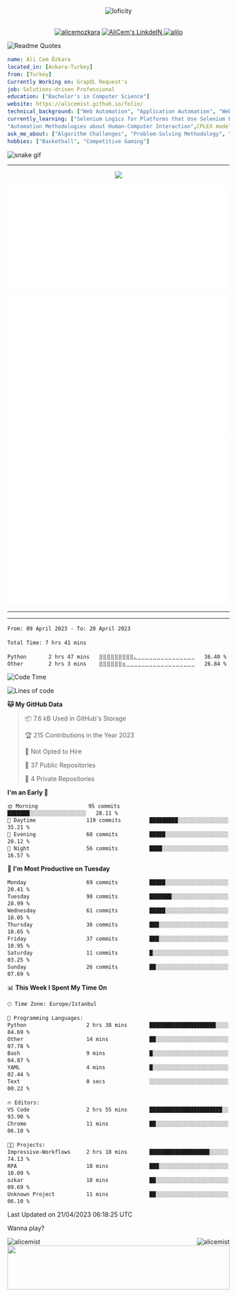 <p align="center">
<img alt="loficity" width="800px" src="https://github.com/HyunCafe/HyunCafe/raw/main/assests/loficity.gif"</img>
</p>
<p align="center">
<br/>
  <a href="https://www.buymeacoffee.com/alicemozkara"> <img src="https://cdn.buymeacoffee.com/buttons/v2/default-yellow.png" height="50" width="210" alt="alicemozkara" /></a>
<a href="https://www.linkedin.com/in/ali-cem-oz/">
  <img alt="AliCem's LinkdeIN" width="40px" src="https://user-images.githubusercontent.com/43545812/144035037-0f415fc7-9f96-4517-a370-ccc6e78a714b.png" />
  
</a>
<a href="https://www.leetcode.com/alilo" target="blank"><img src="https://raw.githubusercontent.com/rahuldkjain/github-profile-readme-generator/master/src/images/icons/Social/leet-code.svg" alt="alilo"  width="30px" /></a>

<br>
  
</p>

 ![Readme Quotes](https://quotes-github-readme.vercel.app/api?type=horizontal&theme=nord) 
  




```yaml
name: Ali Cem Özkara
located_in: [Ankara-Turkey]
from: [Turkey]
Currently Working on: GrapQL Request's
job: Solutions-driven Professional
education: ["Bachelor's in Computer Science"]
website: https://alicemist.github.io/folio/
technical_background: ["Web Automation", "Application Automation", "Web Technologies", "Cloud Technologies", "NLP Techniques"]
currently_learning: ["Selenium Logics for Platforms that Use Selenium Backend", 
"Automation Methodologies about Human-Computer Interaction",CPLEX modelling]
ask_me_about: ["Algorithm Challenges", "Problem-Solving Methodology", "Python", "Node.js", "React.js", "TypeScript","LeetCode"]
hobbies: ["Basketball", "Competitive Gaming"]
```

![snake gif](https://github.com/alicemist/alicemist/blob/output/github-contribution-grid-snake.svg)
<hr>
<p align="center">
  <img alig src="https://github-profile-trophy.vercel.app/?username=alicemist&column=6&rank=SSS,SS,S,AAA,AA,A,B,C" />
</p>



![Metrics](https://raw.githubusercontent.com/alicemist/alicemist/main/github-metrics.svg)

![Metrics](https://raw.githubusercontent.com/alicemist/alicemist/main/metrics.plugin.habits.charts.svg)
![Metrics](https://raw.githubusercontent.com/alicemist/alicemist/main/metrics.plugin.leetcode.svg)
<hr>

<hr>

<!--START_SECTION:WAKA-->

```text
From: 09 April 2023 - To: 20 April 2023

Total Time: 7 hrs 41 mins

Python       2 hrs 47 mins   ⣿⣿⣿⣿⣿⣿⣿⣿⣿⣄⣀⣀⣀⣀⣀⣀⣀⣀⣀⣀⣀⣀⣀⣀⣀   36.40 %
Other        2 hrs 3 mins    ⣿⣿⣿⣿⣿⣿⣶⣀⣀⣀⣀⣀⣀⣀⣀⣀⣀⣀⣀⣀⣀⣀⣀⣀⣀   26.84 %
```

<!--END_SECTION:WAKA-->
<!--START_SECTION:time-->
![Code Time](http://img.shields.io/badge/Code%20Time-7%20hrs%2041%20mins-blue)

![Lines of code](https://img.shields.io/badge/From%20Hello%20World%20I%27ve%20Written-50.0%20thousand%20lines%20of%20code-blue)

**🐱 My GitHub Data** 

> 📦 7.6 kB Used in GitHub's Storage 
 > 
> 🏆 215 Contributions in the Year 2023
 > 
> 🚫 Not Opted to Hire
 > 
> 📜 37 Public Repositories 
 > 
> 🔑 4 Private Repositories 
 > 
**I'm an Early 🐤** 

```text
🌞 Morning                95 commits          ███████░░░░░░░░░░░░░░░░░░   28.11 % 
🌆 Daytime                119 commits         █████████░░░░░░░░░░░░░░░░   35.21 % 
🌃 Evening                68 commits          █████░░░░░░░░░░░░░░░░░░░░   20.12 % 
🌙 Night                  56 commits          ████░░░░░░░░░░░░░░░░░░░░░   16.57 % 
```
📅 **I'm Most Productive on Tuesday** 

```text
Monday                   69 commits          █████░░░░░░░░░░░░░░░░░░░░   20.41 % 
Tuesday                  98 commits          ███████░░░░░░░░░░░░░░░░░░   28.99 % 
Wednesday                61 commits          █████░░░░░░░░░░░░░░░░░░░░   18.05 % 
Thursday                 36 commits          ███░░░░░░░░░░░░░░░░░░░░░░   10.65 % 
Friday                   37 commits          ███░░░░░░░░░░░░░░░░░░░░░░   10.95 % 
Saturday                 11 commits          █░░░░░░░░░░░░░░░░░░░░░░░░   03.25 % 
Sunday                   26 commits          ██░░░░░░░░░░░░░░░░░░░░░░░   07.69 % 
```


📊 **This Week I Spent My Time On** 

```text
🕑︎ Time Zone: Europe/Istanbul

💬 Programming Languages: 
Python                   2 hrs 38 mins       █████████████████████░░░░   84.69 % 
Other                    14 mins             ██░░░░░░░░░░░░░░░░░░░░░░░   07.78 % 
Bash                     9 mins              █░░░░░░░░░░░░░░░░░░░░░░░░   04.87 % 
YAML                     4 mins              █░░░░░░░░░░░░░░░░░░░░░░░░   02.44 % 
Text                     0 secs              ░░░░░░░░░░░░░░░░░░░░░░░░░   00.22 % 

🔥 Editors: 
VS Code                  2 hrs 55 mins       ███████████████████████░░   93.90 % 
Chrome                   11 mins             ██░░░░░░░░░░░░░░░░░░░░░░░   06.10 % 

🐱‍💻 Projects: 
Impressive-Workflows     2 hrs 18 mins       ███████████████████░░░░░░   74.13 % 
RPA                      18 mins             ███░░░░░░░░░░░░░░░░░░░░░░   10.09 % 
ozkar                    18 mins             ██░░░░░░░░░░░░░░░░░░░░░░░   09.69 % 
Unknown Project          11 mins             ██░░░░░░░░░░░░░░░░░░░░░░░   06.10 % 
```


 Last Updated on 21/04/2023 06:18:25 UTC
<!--END_SECTION:time-->

Wanna play?
 <div align=center>
  
<img align="left" src="https://github-readme-stats.vercel.app/api/top-langs?username=alicemist&show_icons=true&locale=en&layout=compact" alt="alicemist" />

<img align="right" src="https://github-readme-streak-stats.herokuapp.com/?user=alicemist" alt="alicemist" />
</div>
<div align=center>
  <img  height=100px width= 100% src="https://capsule-render.vercel.app/api?type=waving&color=gradient&height=60&section=footer"/>
</div>

